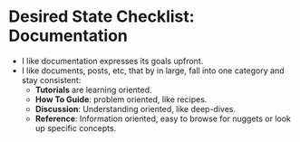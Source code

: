 # Desired State Checklist: Documentation

* I like documentation expresses its goals upfront.
* I like documents, posts, etc, that by in large, fall into one category and stay consistent:
  * **Tutorials** are learning oriented.
  * **How To Guide**: problem oriented, like recipes.
  * **Discussion**: Understanding oriented, like deep-dives.
  * **Reference**: Information oriented, easy to browse for nuggets or look up specific concepts.
